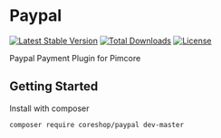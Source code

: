 Paypal
================

[![Latest Stable Version](https://poser.pugx.org/coreshop/paypal/v/stable)](https://packagist.org/packages/coreshop/paypal)
[![Total Downloads](https://poser.pugx.org/coreshop/paypal/downloads)](https://packagist.org/packages/coreshop/paypal)
[![License](https://poser.pugx.org/coreshop/paypal/license)](https://packagist.org/packages/coreshop/paypal)

Paypal Payment Plugin for Pimcore

## Getting Started

Install with composer

```
composer require coreshop/paypal dev-master
```